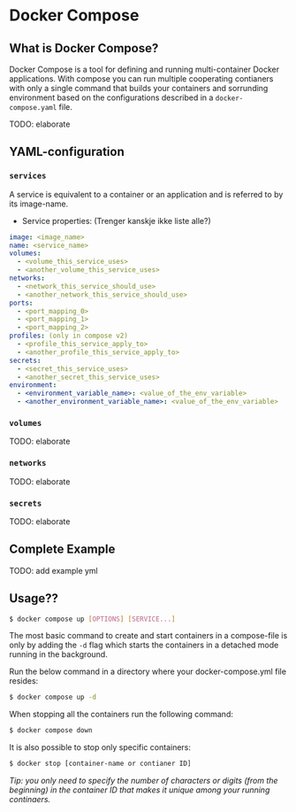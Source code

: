 # Docker Compose

## What is Docker Compose?
Docker Compose is a tool for defining and running multi-container Docker applications. With compose you can run multiple cooperating contianers with only a single command that builds your containers and sorrunding environment based on the configurations described in a `docker-compose.yaml` file.

TODO: elaborate

## YAML-configuration

### `services`
A service is equivalent to a container or an application and is referred to by its image-name. 

- Service properties: (Trenger kanskje ikke liste alle?)

```yaml
image: <image_name>
name: <service_name>
volumes:
  - <volume_this_service_uses>
  - <another_volume_this_service_uses>
networks: 
  - <network_this_service_should_use>
  - <another_network_this_service_should_use>
ports:
  - <port_mapping_0>
  - <port_mapping_1>
  - <port_mapping_2>
profiles: (only in compose v2)
  - <profile_this_service_apply_to>
  - <another_profile_this_service_apply_to> 
secrets: 
  - <secret_this_service_uses>
  - <another_secret_this_service_uses>
environment:
  - <environment_variable_name>: <value_of_the_env_variable>
  - <another_environment_variable_name>: <value_of_the_env_variable>
```

### `volumes`
TODO: elaborate

### `networks`
TODO: elaborate

### `secrets`
TODO: elaborate

## Complete Example
TODO: add example yml

## Usage??
```bash
$ docker compose up [OPTIONS] [SERVICE...]
```
The most basic command to create and start containers in a compose-file is only by adding the `-d` flag which starts the containers in a detached mode running in the background. 

Run the below command in a directory where your docker-compose.yml file resides:
```bash
$ docker compose up -d
```

When stopping all the containers run the following command:
```bash
$ docker compose down
```

It is also possible to stop only specific containers:
```bash
$ docker stop [container-name or contianer ID]
```
_Tip: you only need to specify the number of characters or digits (from the beginning) in the container ID that makes it unique among your running continaers._
